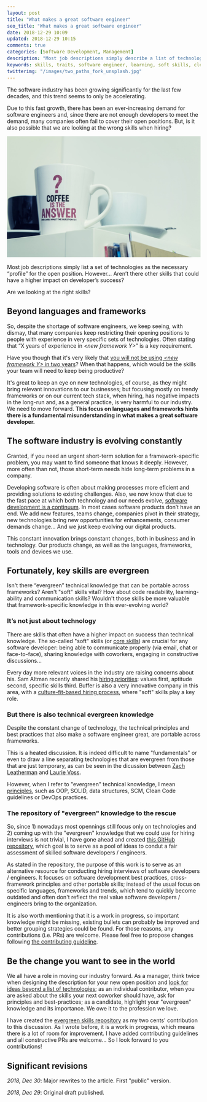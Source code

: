 ```yaml
---
layout: post
title: "What makes a great software engineer"
seo_title: "What makes a great software engineer"
date: 2018-12-29 10:09
updated: 2018-12-29 10:15
comments: true
categories: [Software Development, Management]
description: "Most job descriptions simply describe a list of technologies as the necessary “skills” for the open position. But… Aren’t there other skills that could have a higher impact on developer’s success?"
keywords: skills, traits, software engineer, learning, soft skills, clean code
twitterimg: "/images/two_paths_fork_unsplash.jpg"
---
```

The software industry has been growing significantly for the last few decades, and this trend seems to only be accelerating.

Due to this fast growth, there has been an ever-increasing demand for software engineers and, since there are not enough developers to meet the demand, many companies often fail to cover their open positions. But, is it also possible that we are looking at the wrong skills when hiring?

<img src="/images/question_unsplash.jpg" alt="Picture of a cofee mug with a question mug" />

Most job descriptions simply list a set of technologies as the necessary “profile” for the open position. However… Aren’t there other skills that could have a higher impact on developer’s success? 

Are we looking at the right skills?

<!-- More -->

## Beyond languages and frameworks

So, despite the shortage of software engineers, we keep seeing, with dismay, that many companies keep restricting their opening positions to people with experience in very specific sets of technologies. Often stating that “X years of experience in _\<new framework Y\>_” is a key requirement.

Have you though that it's very likely that [you will not be using _\<new framework Y\>_ in two years](https://sizovs.net/2018/12/17/stop-learning-frameworks/)? When that happens, which would be the skills your team will need to keep being productive?

It's great to keep an eye on new technologies, of course, as they might bring relevant innovations to our businesses; but focusing mostly on trendy frameworks or on our current tech stack, when hiring, has negative impacts in the long-run and, as a general practice, is very harmful to our industry. We need to move forward. **This focus on languages and frameworks hints there is a fundamental misunderstanding in what makes a great software developer.**

## The software industry is evolving constantly

Granted, if you need an urgent short-term solution for a framework-specific problem, you may want to find someone that knows it deeply. However, more often than not, those short-term needs hide long-term problems in a company.

Developing software is often about making processes more eficient and providing solutions to existing challenges. Also, we now know that due to the fast pace at which both technology and our needs evolve, [software development is a continuum](https://www.romenrg.com/blog/2015/09/28/why-asking-developers-for-time-estimates-in-software-projects-is-a-terrible-idea-and-how-to-bypass-it-with-scrum/). In most cases software products don’t have an end. We add new features, teams change, companies pivot in their strategy, new technologies bring new opportunities for enhancements, consumer demands change... And we just keep evolving our digital products.

This constant innovation brings constant changes, both in business and in technology. Our products change, as well as the languages, frameworks, tools and devices we use.

## Fortunately, key skills are evergreen

Isn't there “evergreen” technical knowledge that can be portable across frameworks? Aren't "soft" skills vital? How about code readability, learning-ability and communication skills? Wouldn't those skills be more valuable that framework-specific knowledge in this ever-evolving world?

### It’s not just about technology

There are skills that often have a higher impact on success than technical knowledge. The so-called "soft" skills (or [core skills](https://github.com/romenrg/evergreen-skills-developers#core-skills-aka-soft-skills)) are crucial for any software developer: being able to communicate properly (via email, chat or face-to-face), sharing knowledge with coworkers, engaging in constructive discussions...

Every day more relevant voices in the industry are raising concerns about his. Sam Altman recently shared his [hiring priorities](https://twitter.com/sama/status/981690839280771073?lang=en): values first, aptitude second, specific skills third. Buffer is also a very innovative company in this area, with a [culture-fit-based hiring process](https://open.buffer.com/hiring-process/), where "soft" skills play a key role.

### But there is also technical evergreen knowledge 

Despite the constant change of technology, the technical principles and best practices that also make a software engineer great, are portable across frameworks.

This is a heated discussion. It is indeed difficult to name "fundamentals" or even to draw a line separating technologies that are evergreen from those that are just temporary, as can be seen in the dicussion between [Zach Leatherman](https://twitter.com/zachleat/status/1074776108422307840) and [Laurie Voss](https://twitter.com/seldo/status/1075027798333493249).

However, when I refer to "evergreen" technical knowledge, I mean [principles](https://github.com/romenrg/evergreen-skills-developers#general-technical-knowledge), such as OOP, SOLID, data structures, SCM, Clean Code guidelines or DevOps practices.

### The repository of "evergreen" knowledge to the rescue

So, since 1) nowadays most opennings still focus only on technologies and 2) coming up with the "evergreen" knowledge that we could use for hiring interviews is not trivial, I have gone ahead and created [this GitHub repository](https://github.com/romenrg/evergreen-skills-developers), which goal is to serve as a pool of ideas to condut a fair assessment of skilled software developers / engineers.

As stated in the repository, the purpose of this work is to serve as an alternative resource for conducting hiring interviews of software developers / engineers. It focuses on software development best practices, cross-framework principles and other portable skills; instead of the usual focus on specific languages, frameworks and trends, which tend to quickly become outdated and often don't reflect the real value software developers / engineers bring to the organization.

It is also worth mentioning that it is a work in progress, so important knowledge might be missing, existing bullets can probably be improved and better grouping strategies could be found. For those reasons, any contributions (i.e. PRs) are welcome. Please feel free to propose changes following [the contributing guideline](https://github.com/romenrg/evergreen-skills-developers/CONTRIBUTING.md).

## Be the change you want to see in the world

We all have a role in moving our industry forward. As a manager, think twice when designing the description for your new open position and [look for ideas beyond a list of technologies](https://github.com/romenrg/evergreen-skills-developers); as an individual contributor, when you are asked about the skills your next coworker should have, ask for principles and best-practices; as a candidate, highlight your "evergreen" knowledge and its importance. We owe it to the profession we love.

I have created the [evergreen skills repository](https://github.com/romenrg/evergreen-skills-developers) as my two cents' contribution to this discussion. As I wrote before, it is a work in progress, which means there is a lot of room for improvement. I have added contributing guidelines and all constructive PRs are welcome... So I look forward to you contributions!

<div class="revisions">
  <h2>Significant revisions</h2>
  <p><em>2018, Dec 30</em>: Major rewrites to the article. First "public" version.</p>
  <p><em>2018, Dec 29</em>: Original draft published.</p>
</div>
